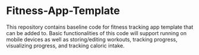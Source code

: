 # Fitness-App-Template
This repository contains baseline code for fitness tracking app template that can be added to. Basic functionalities of this code will support running on mobile devices as well as storing/editing workouts, tracking progress, visualizing progress, and tracking caloric intake.

